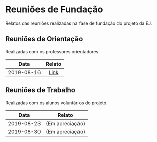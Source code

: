 # Reuniões de Fundação
Relatos das reuniões realizadas na fase de fundação do projeto da EJ.

## Reuniões de Orientação
Realizadas com os professores orientadores.

| Data     | Relato      |
| :------: | :---------: |
|2019-08-16|[Link](https://github.com/imd-jr/reunioes-fundacao/blob/master/Reunioes%20de%20Orientacao/2019-08-16.md)|

## Reuniões de Trabalho
Realizadas com os alunos voluntários do projeto.

| Data     | Relato      |
| :------: | :---------: |
|2019-08-23|(Em apreciação)|
|2019-08-30|(Em apreciação)|
